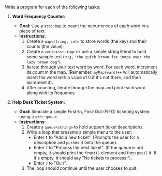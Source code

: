 Write a program for each of the following tasks:

1.  **Word Frequency Counter:**

    - **Goal:** Use a `std::map` to count the occurrences of each word in a piece of text.
    - **Instructions:**
      1.  Create a `map<string, int>` to store words (the key) and their counts (the value).
      2.  Create a `vector<string>` or use a simple string literal to hold some sample text (e.g., `"the quick brown fox jumps over the lazy brown dog"`).
      3.  Iterate through your text word by word. For each word, increment its count in the map. (Remember, `myMap[word]++` will automatically insert the word with a value of 0 if it's not there, and then increment it).
      4.  After counting, iterate through the map and print each word along with its frequency.

2.  **Help Desk Ticket System:**
    - **Goal:** Simulate a simple First-In, First-Out (FIFO) ticketing system using a `std::queue`.
    - **Instructions:**
      1.  Create a `queue<string>` to hold support ticket descriptions.
      2.  Write a loop that presents a simple menu to the user:
          - Enter `1` to "Add a new ticket". (Prompts the user for a description and `push`es it onto the queue).
          - Enter `2` to "Process the next ticket". (If the queue is not empty, it should print the `front()` element and then `pop()` it. If it's empty, it should say "No tickets to process.").
          - Enter `3` to "Quit".
      3.  The loop should continue until the user chooses to quit.
